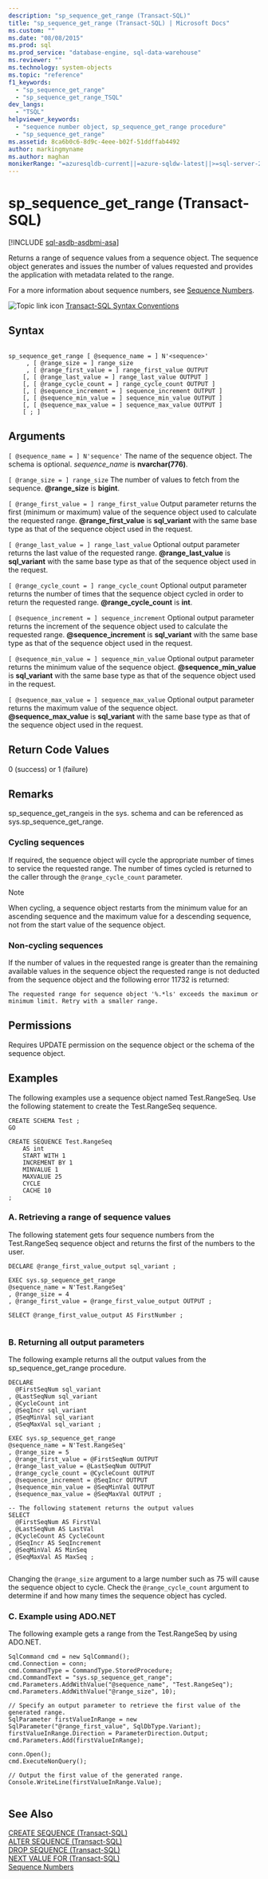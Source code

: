 ```yaml
---
description: "sp_sequence_get_range (Transact-SQL)"
title: "sp_sequence_get_range (Transact-SQL) | Microsoft Docs"
ms.custom: ""
ms.date: "08/08/2015"
ms.prod: sql
ms.prod_service: "database-engine, sql-data-warehouse"
ms.reviewer: ""
ms.technology: system-objects
ms.topic: "reference"
f1_keywords: 
  - "sp_sequence_get_range"
  - "sp_sequence_get_range_TSQL"
dev_langs: 
  - "TSQL"
helpviewer_keywords: 
  - "sequence number object, sp_sequence_get_range procedure"
  - "sp_sequence_get_range"
ms.assetid: 8ca6b0c6-8d9c-4eee-b02f-51ddffab4492
author: markingmyname
ms.author: maghan
monikerRange: "=azuresqldb-current||=azure-sqldw-latest||>=sql-server-2016||>=sql-server-linux-2017||=azuresqldb-mi-current"
---
```

# sp_sequence_get_range (Transact-SQL)
[!INCLUDE [sql-asdb-asdbmi-asa](../../includes/applies-to-version/sql-asdb-asdbmi-asa.md)]

  Returns a range of sequence values from a sequence object. The sequence object generates and issues the number of values requested and provides the application with metadata related to the range.  
  
 For a more information about sequence numbers, see [Sequence Numbers](../../relational-databases/sequence-numbers/sequence-numbers.md).  
  
 ![Topic link icon](../../database-engine/configure-windows/media/topic-link.gif "Topic link icon") [Transact-SQL Syntax Conventions](../../t-sql/language-elements/transact-sql-syntax-conventions-transact-sql.md)  
  
## Syntax  
  
```  
  
sp_sequence_get_range [ @sequence_name = ] N'<sequence>'   
     , [ @range_size = ] range_size  
     , [ @range_first_value = ] range_first_value OUTPUT   
    [, [ @range_last_value = ] range_last_value OUTPUT ]  
    [, [ @range_cycle_count = ] range_cycle_count OUTPUT ]  
    [, [ @sequence_increment = ] sequence_increment OUTPUT ]  
    [, [ @sequence_min_value = ] sequence_min_value OUTPUT ]  
    [, [ @sequence_max_value = ] sequence_max_value OUTPUT ]  
    [ ; ]  
```  
  
## Arguments  
`[ @sequence_name = ] N'sequence'`
 The name of the sequence object. The schema is optional. *sequence_name* is **nvarchar(776)**.  
  
`[ @range_size = ] range_size`
 The number of values to fetch from the sequence. **\@range_size** is **bigint**.  
  
`[ @range_first_value = ] range_first_value`
 Output parameter returns the first (minimum or maximum) value of the sequence object used to calculate the requested range. **\@range_first_value** is **sql_variant** with the same base type as that of the sequence object used in the request.  
  
`[ @range_last_value = ] range_last_value`
 Optional output parameter returns the last value of the requested range. **\@range_last_value** is **sql_variant** with the same base type as that of the sequence object used in the request.  
  
`[ @range_cycle_count = ] range_cycle_count`
 Optional output parameter returns the number of times that the sequence object cycled in order to return the requested range. **\@range_cycle_count** is **int**.  
  
`[ @sequence_increment = ] sequence_increment`
 Optional output parameter returns the increment of the sequence object used to calculate the requested range. **\@sequence_increment** is **sql_variant** with the same base type as that of the sequence object used in the request.  
  
`[ @sequence_min_value = ] sequence_min_value`
 Optional output parameter returns the minimum value of the sequence object. **\@sequence_min_value** is **sql_variant** with the same base type as that of the sequence object used in the request.  
  
`[ @sequence_max_value = ] sequence_max_value`
 Optional output parameter returns the maximum value of the sequence object. **\@sequence_max_value** is **sql_variant** with the same base type as that of the sequence object used in the request.  
  
## Return Code Values  
 0 (success) or 1 (failure)  
  
## Remarks  
 sp_sequence_get_rangeis in the sys. schema and can be referenced as sys.sp_sequence_get_range.  
  
### Cycling sequences  
 If required, the sequence object will cycle the appropriate number of times to service the requested range. The number of times cycled is returned to the caller through the `@range_cycle_count` parameter.  
  
> [!NOTE]  
>  When cycling, a sequence object restarts from the minimum value for an ascending sequence and the maximum value for a descending sequence, not from the start value of the sequence object.  
  
### Non-cycling sequences  
 If the number of values in the requested range is greater than the remaining available values in the sequence object the requested range is not deducted from the sequence object and the following error 11732 is returned:  
  
 `The requested range for sequence object '%.*ls' exceeds the maximum or minimum limit. Retry with a smaller range.`  
  
## Permissions  
 Requires UPDATE permission on the sequence object or the schema of the sequence object.  
  
## Examples  
 The following examples use a sequence object named Test.RangeSeq. Use the following statement to create the Test.RangeSeq sequence.  
  
```  
CREATE SCHEMA Test ;  
GO  
  
CREATE SEQUENCE Test.RangeSeq  
    AS int   
    START WITH 1  
    INCREMENT BY 1  
    MINVALUE 1  
    MAXVALUE 25  
    CYCLE  
    CACHE 10  
;  
```  
  
### A. Retrieving a range of sequence values  
 The following statement gets four sequence numbers from the Test.RangeSeq sequence object and returns the first of the numbers to the user.  
  
```  
DECLARE @range_first_value_output sql_variant ;  
  
EXEC sys.sp_sequence_get_range  
@sequence_name = N'Test.RangeSeq'  
, @range_size = 4  
, @range_first_value = @range_first_value_output OUTPUT ;  
  
SELECT @range_first_value_output AS FirstNumber ;  
  
```  
  
### B. Returning all output parameters  
 The following example returns all the output values from the sp_sequence_get_range procedure.  
  
```  
DECLARE    
  @FirstSeqNum sql_variant  
, @LastSeqNum sql_variant  
, @CycleCount int  
, @SeqIncr sql_variant  
, @SeqMinVal sql_variant  
, @SeqMaxVal sql_variant ;  
  
EXEC sys.sp_sequence_get_range  
@sequence_name = N'Test.RangeSeq'  
, @range_size = 5  
, @range_first_value = @FirstSeqNum OUTPUT   
, @range_last_value = @LastSeqNum OUTPUT   
, @range_cycle_count = @CycleCount OUTPUT  
, @sequence_increment = @SeqIncr OUTPUT  
, @sequence_min_value = @SeqMinVal OUTPUT  
, @sequence_max_value = @SeqMaxVal OUTPUT ;  
  
-- The following statement returns the output values  
SELECT  
  @FirstSeqNum AS FirstVal  
, @LastSeqNum AS LastVal  
, @CycleCount AS CycleCount  
, @SeqIncr AS SeqIncrement  
, @SeqMinVal AS MinSeq  
, @SeqMaxVal AS MaxSeq ;  
  
```  
  
 Changing the `@range_size` argument to a large number such as 75 will cause the sequence object to cycle. Check the `@range_cycle_count` argument to determine if and how many times the sequence object has cycled.  
  
### C. Example using ADO.NET  
 The following example gets a range from the Test.RangeSeq by using ADO.NET.  
  
```  
SqlCommand cmd = new SqlCommand();  
cmd.Connection = conn;  
cmd.CommandType = CommandType.StoredProcedure;  
cmd.CommandText = "sys.sp_sequence_get_range";  
cmd.Parameters.AddWithValue("@sequence_name", "Test.RangeSeq");  
cmd.Parameters.AddWithValue("@range_size", 10);  
  
// Specify an output parameter to retrieve the first value of the generated range.  
SqlParameter firstValueInRange = new SqlParameter("@range_first_value", SqlDbType.Variant);  
firstValueInRange.Direction = ParameterDirection.Output;  
cmd.Parameters.Add(firstValueInRange);  
  
conn.Open();  
cmd.ExecuteNonQuery();  
  
// Output the first value of the generated range.  
Console.WriteLine(firstValueInRange.Value);  
  
```  
  
## See Also  
 [CREATE SEQUENCE &#40;Transact-SQL&#41;](../../t-sql/statements/create-sequence-transact-sql.md)   
 [ALTER SEQUENCE &#40;Transact-SQL&#41;](../../t-sql/statements/alter-sequence-transact-sql.md)   
 [DROP SEQUENCE &#40;Transact-SQL&#41;](../../t-sql/statements/drop-sequence-transact-sql.md)   
 [NEXT VALUE FOR &#40;Transact-SQL&#41;](../../t-sql/functions/next-value-for-transact-sql.md)   
 [Sequence Numbers](../../relational-databases/sequence-numbers/sequence-numbers.md)  
  
  
